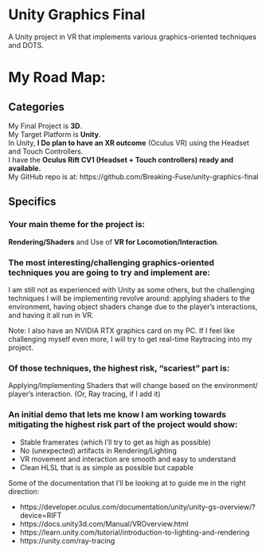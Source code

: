 # Unity Graphics Final
 A Unity project in VR that implements various graphics-oriented techniques and DOTS.

<h1>My Road Map:</h1>
 <h2>Categories</h2>
My Final Project is <b>3D</b>.</br>
My Target Platform is <b>Unity</b>.</br>
In Unity, <b>I Do plan to have an XR outcome</b> (Oculus VR) using the Headset and Touch Controllers.</br>
I have the <b>Oculus Rift CV1 (Headset + Touch controllers) ready and available.</b></br>
My GitHub repo is at: https://github.com/Breaking-Fuse/unity-graphics-final
 <h2>Specifics</h2>
<h3>Your main theme for the project is:</h3>
 	<b>Rendering/Shaders</b> and Use of <b>VR for Locomotion/Interaction</b>.
<h3>The most interesting/challenging graphics-oriented techniques you are going to try and implement are:</h3>
I am still not as experienced with Unity as some others, but the challenging techniques I will be implementing revolve around: applying shaders to the environment, having object shaders change due to the player’s interactions, and having it all run in VR.

Note: I also have an NVIDIA RTX graphics card on my PC. If I feel like challenging myself even more, I will try to get real-time Raytracing into my project.
<h3>Of those techniques, the highest risk, “scariest” part is:</h3>
 	Applying/Implementing Shaders that will change based on the environment/ player’s interaction. (Or, Ray tracing, if I add it)
<h3>An initial demo that lets me know I am working towards mitigating the highest risk part of the project would show:</h3>
<ul>
<li>Stable framerates (which I’ll try to get as high as possible)</li>
<li>No (unexpected) artifacts in Rendering/Lighting</li>
<li>VR movement and interaction are smooth and easy to understand</li>
<li>Clean HLSL that is as simple as possible but capable</li>
</ul>



Some of the documentation that I’ll be looking at to guide me in the right direction:
<ul>
<li>https://developer.oculus.com/documentation/unity/unity-gs-overview/?device=RIFT</li>
<li>https://docs.unity3d.com/Manual/VROverview.html</li>
<li>https://learn.unity.com/tutorial/introduction-to-lighting-and-rendering</li>
<li>https://unity.com/ray-tracing</li>
</ul>
